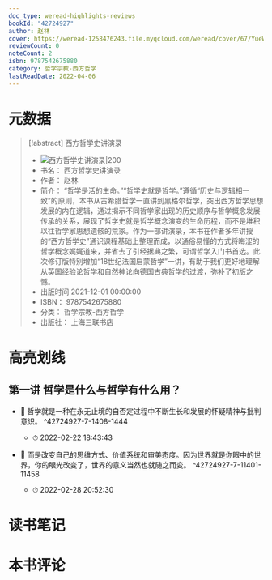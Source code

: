 ```yaml
---
doc_type: weread-highlights-reviews
bookId: "42724927"
author: 赵林
cover: https://weread-1258476243.file.myqcloud.com/weread/cover/67/YueWen_42724927/t7_YueWen_42724927.jpg
reviewCount: 0
noteCount: 2
isbn: 9787542675880
category: 哲学宗教-西方哲学
lastReadDate: 2022-04-06
---
```

# 元数据
> [!abstract] 西方哲学史讲演录
> - ![ 西方哲学史讲演录|200](https://weread-1258476243.file.myqcloud.com/weread/cover/67/YueWen_42724927/t7_YueWen_42724927.jpg)
> - 书名： 西方哲学史讲演录
> - 作者： 赵林
> - 简介： “哲学是活的生命。”“哲学史就是哲学。”遵循“历史与逻辑相一致”的原则，本书从古希腊哲学一直讲到黑格尔哲学，突出西方哲学思想发展的内在逻辑，通过揭示不同哲学家出现的历史顺序与哲学概念发展传承的关系，展现了哲学史就是哲学概念演变的生命历程，而不是堆积以往哲学家思想遗骸的荒冢。作为一部讲演录，本书在作者多年讲授的“西方哲学史”通识课程基础上整理而成，以通俗易懂的方式将晦涩的哲学概念娓娓道来，并省去了引经据典之繁，可谓哲学入门书首选。此次修订版特别增加“18世纪法国启蒙哲学”一讲，有助于我们更好地理解从英国经验论哲学和自然神论向德国古典哲学的过渡，弥补了初版之憾。
> - 出版时间 2021-12-01 00:00:00
> - ISBN： 9787542675880
> - 分类： 哲学宗教-西方哲学
> - 出版社： 上海三联书店

# 高亮划线

## 第一讲 哲学是什么与哲学有什么用？


- 📌 哲学就是一种在永无止境的自否定过程中不断生长和发展的怀疑精神与批判意识。 ^42724927-7-1408-1444
    - ⏱ 2022-02-22 18:43:43 

- 📌 而是改变自己的思维方式、价值系统和审美态度。因为世界就是你眼中的世界，你的眼光改变了，世界的意义当然也就随之而变。 ^42724927-7-11401-11458
    - ⏱ 2022-02-28 20:52:30 
# 读书笔记

# 本书评论
